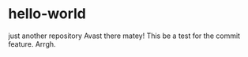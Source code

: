# hello-world
just another repository
Avast there matey! This be a test for the commit feature. Arrgh.
